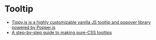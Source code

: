 # Tooltip

- [Tippy.js is a highly customizable vanilla JS tooltip and popover library powered by Popper.js](https://github.com/atomiks/tippyjs)
- [A step-by-step guide to making pure-CSS tooltips](https://medium.freecodecamp.org/a-step-by-step-guide-to-making-pure-css-tooltips-3d5a3e237346)
